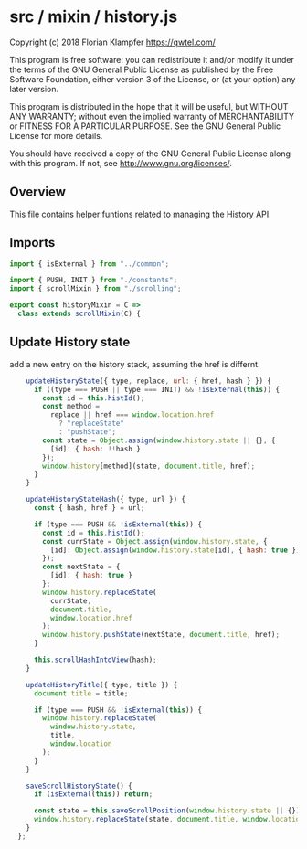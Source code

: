 # src / mixin / history.js
Copyright (c) 2018 Florian Klampfer <https://qwtel.com/>

This program is free software: you can redistribute it and/or modify
it under the terms of the GNU General Public License as published by
the Free Software Foundation, either version 3 of the License, or
(at your option) any later version.

This program is distributed in the hope that it will be useful,
but WITHOUT ANY WARRANTY; without even the implied warranty of
MERCHANTABILITY or FITNESS FOR A PARTICULAR PURPOSE.  See the
GNU General Public License for more details.

You should have received a copy of the GNU General Public License
along with this program.  If not, see <http://www.gnu.org/licenses/>.

## Overview
This file contains helper funtions related to managing the History API.

## Imports


```js
import { isExternal } from "../common";

import { PUSH, INIT } from "./constants";
import { scrollMixin } from "./scrolling";

export const historyMixin = C =>
  class extends scrollMixin(C) {
```

## Update History state
add a new entry on the history stack, assuming the href is differnt.


```js
    updateHistoryState({ type, replace, url: { href, hash } }) {
      if ((type === PUSH || type === INIT) && !isExternal(this)) {
        const id = this.histId();
        const method =
          replace || href === window.location.href
            ? "replaceState"
            : "pushState";
        const state = Object.assign(window.history.state || {}, {
          [id]: { hash: !!hash }
        });
        window.history[method](state, document.title, href);
      }
    }

    updateHistoryStateHash({ type, url }) {
      const { hash, href } = url;

      if (type === PUSH && !isExternal(this)) {
        const id = this.histId();
        const currState = Object.assign(window.history.state, {
          [id]: Object.assign(window.history.state[id], { hash: true })
        });
        const nextState = {
          [id]: { hash: true }
        };
        window.history.replaceState(
          currState,
          document.title,
          window.location.href
        );
        window.history.pushState(nextState, document.title, href);
      }

      this.scrollHashIntoView(hash);
    }

    updateHistoryTitle({ type, title }) {
      document.title = title;

      if (type === PUSH && !isExternal(this)) {
        window.history.replaceState(
          window.history.state,
          title,
          window.location
        );
      }
    }

    saveScrollHistoryState() {
      if (isExternal(this)) return;

      const state = this.saveScrollPosition(window.history.state || {});
      window.history.replaceState(state, document.title, window.location);
    }
  };
```


